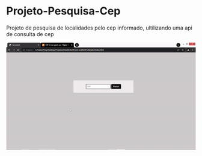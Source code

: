 # Projeto-Pesquisa-Cep
Projeto de pesquisa de localidades pelo cep informado, ultilizando uma api de consulta de cep


<img src="/assets/gif.gif">
